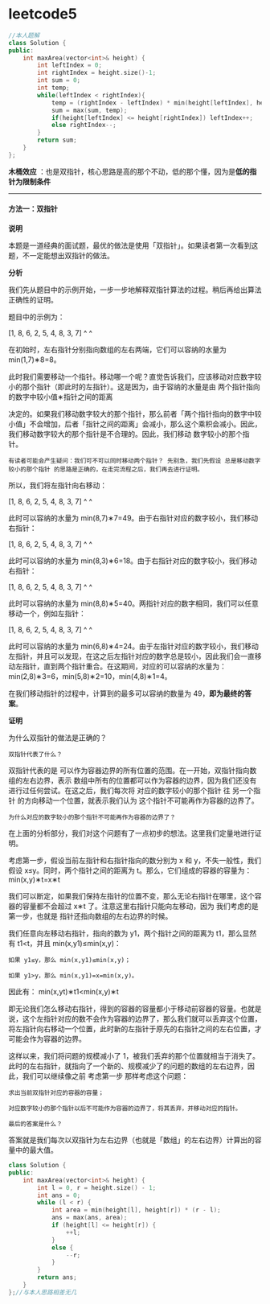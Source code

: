# leetcode5

```cpp
//本人题解
class Solution {
public:
    int maxArea(vector<int>& height) {
        int leftIndex = 0;
        int rightIndex = height.size()-1;
        int sum = 0;
        int temp;
        while(leftIndex < rightIndex){
            temp = (rightIndex - leftIndex) * min(height[leftIndex], height[rightIndex]);
            sum = max(sum, temp);
            if(height[leftIndex] <= height[rightIndex]) leftIndex++;
            else rightIndex--;
        }
        return sum;
    }
};
```

**木桶效应** ：也是双指针，核心思路是高的那个不动，低的那个懂，因为是**低的指针为限制条件**

---

#### 方法一：双指针

**说明**

本题是一道经典的面试题，最优的做法是使用「双指针」。如果读者第一次看到这题，不一定能想出双指针的做法。

**分析**

我们先从题目中的示例开始，一步一步地解释双指针算法的过程。稍后再给出算法正确性的证明。

题目中的示例为：

[1, 8, 6, 2, 5, 4, 8, 3, 7]
 ^                       ^

在初始时，左右指针分别指向数组的左右两端，它们可以容纳的水量为 min(1,7)∗8=8。

此时我们需要移动一个指针。移动哪一个呢？直觉告诉我们，应该移动对应数字较小的那个指针（即此时的左指针）。这是因为，由于容纳的水量是由
两个指针指向的数字中较小值∗指针之间的距离

决定的。如果我们移动数字较大的那个指针，那么前者「两个指针指向的数字中较小值」不会增加，后者「指针之间的距离」会减小，那么这个乘积会减小。因此，我们移动数字较大的那个指针是不合理的。因此，我们移动 数字较小的那个指针。

    有读者可能会产生疑问：我们可不可以同时移动两个指针？ 先别急，我们先假设 总是移动数字较小的那个指针 的思路是正确的，在走完流程之后，我们再去进行证明。

所以，我们将左指针向右移动：

[1, 8, 6, 2, 5, 4, 8, 3, 7]
    ^                    ^

此时可以容纳的水量为 min(8,7)∗7=49。由于右指针对应的数字较小，我们移动右指针：

[1, 8, 6, 2, 5, 4, 8, 3, 7]
    ^                 ^

此时可以容纳的水量为 min(8,3)∗6=18。由于右指针对应的数字较小，我们移动右指针：

[1, 8, 6, 2, 5, 4, 8, 3, 7]
    ^              ^

此时可以容纳的水量为 min(8,8)∗5=40。两指针对应的数字相同，我们可以任意移动一个，例如左指针：

[1, 8, 6, 2, 5, 4, 8, 3, 7]
       ^           ^

此时可以容纳的水量为 min(6,8)∗4=24。由于左指针对应的数字较小，我们移动左指针，并且可以发现，在这之后左指针对应的数字总是较小，因此我们会一直移动左指针，直到两个指针重合。在这期间，对应的可以容纳的水量为：min(2,8)∗3=6，min(5,8)∗2=10，min(4,8)∗1=4。

在我们移动指针的过程中，计算到的最多可以容纳的数量为 49，**即为最终的答案**。

**证明**

为什么双指针的做法是正确的？

    双指针代表了什么？

双指针代表的是 可以作为容器边界的所有位置的范围。在一开始，双指针指向数组的左右边界，表示 数组中所有的位置都可以作为容器的边界，因为我们还没有进行过任何尝试。在这之后，我们每次将 对应的数字较小的那个指针 往 另一个指针 的方向移动一个位置，就表示我们认为 这个指针不可能再作为容器的边界了。

    为什么对应的数字较小的那个指针不可能再作为容器的边界了？

在上面的分析部分，我们对这个问题有了一点初步的想法。这里我们定量地进行证明。

考虑第一步，假设当前左指针和右指针指向的数分别为 x 和 y，不失一般性，我们假设 x≤y。同时，两个指针之间的距离为 t。那么，它们组成的容器的容量为：
min(x,y)∗t=x∗t

我们可以断定，如果我们保持左指针的位置不变，那么无论右指针在哪里，这个容器的容量都不会超过 x∗t 了。注意这里右指针只能向左移动，因为 我们考虑的是第一步，也就是 指针还指向数组的左右边界的时候。

我们任意向左移动右指针，指向的数为 y1，两个指针之间的距离为 t1，那么显然有 t1<t，并且 min(x,y1)≤min(x,y)：

    如果 y1≤y，那么 min(x,y1)≤min(x,y)；
    
    如果 y1>y，那么 min(x,y1)=x=min(x,y)。

因此有：
min(x,yt)∗t1<min(x,y)∗t

即无论我们怎么移动右指针，得到的容器的容量都小于移动前容器的容量。也就是说，这个左指针对应的数不会作为容器的边界了，那么我们就可以丢弃这个位置，将左指针向右移动一个位置，此时新的左指针于原先的右指针之间的左右位置，才可能会作为容器的边界。

这样以来，我们将问题的规模减小了 1，被我们丢弃的那个位置就相当于消失了。此时的左右指针，就指向了一个新的、规模减少了的问题的数组的左右边界，因此，我们可以继续像之前 考虑第一步 那样考虑这个问题：

    求出当前双指针对应的容器的容量；
    
    对应数字较小的那个指针以后不可能作为容器的边界了，将其丢弃，并移动对应的指针。
    
    最后的答案是什么？

答案就是我们每次以双指针为左右边界（也就是「数组」的左右边界）计算出的容量中的最大值。

```cpp
class Solution {
public:
    int maxArea(vector<int>& height) {
        int l = 0, r = height.size() - 1;
        int ans = 0;
        while (l < r) {
            int area = min(height[l], height[r]) * (r - l);
            ans = max(ans, area);
            if (height[l] <= height[r]) {
                ++l;
            }
            else {
                --r;
            }
        }
        return ans;
    }
};//与本人思路相差无几
```

